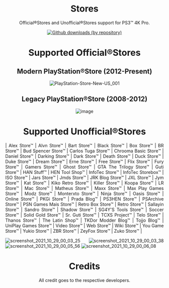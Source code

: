 <div align="center"> 

# Stores
Official®Stores and Unofficial®Stores support for PS3™ 4K Pro.

[![Github downloads (by repository)](https://img.shields.io/github/downloads/LuanTeles/Stores/total?style=social)](https://github.com/LuanTeles/Stores/releases/)

# Supported Official®Stores

## Modern PlayStation®Store (2012-Present)
![PlayStation-Store-New-US_001](https://user-images.githubusercontent.com/110236244/202588066-4b7cb1dd-2797-442b-8df7-32aafd783899.jpg)

## Legacy PlayStation®Store (2008-2012)
![image](https://user-images.githubusercontent.com/110236244/202588571-4c171dd6-225a-4e1b-9f11-ff8779ffe8d1.png)

# Supported Unofficial®Stores
  
<div align="justify">
    
| Alex Store™ | Alvn Store™ | Bart Store™ | Black Store™ | Box Store™ | BR Store™ | Bud Spencer Store™ | Carlos Tuga Store™ | Chrooma Basic Store™ | Daniel Store™ | Darking Store™ | Dark Store™ | Death Store™ | Duck Store™ | Duke Store™ | Dream Store™ | Erne Store™ | Free Store™ | Flix Store™ | Fury Store™ | Gamers Store™ | Ghost Store™ | GTA The Trilogy Store™ | Guti Store™ | HAN Stuff™ | HEN Tool Shop™ | InfoTec Store™ | InfoTec Storebox™ | ISO Store™ | Jars Store™ | Jmds Store™ | JRK Blog Store™ | JXL Store™ | Jym Store™ | Kat Store™ | Kiko Retro Store™ | Killer Store™ | Koopa Store™ | LR Store™ | Mac Store™ | Matheus Store™ | Maxx Store™ | Max Play Games Store™ | Modz Store™ | Monterxto Store™ | Ninja Store™ | Oasis Store™ | Online Store™ | PKGi Store™ | Prada Blog™ | PS3HEN Store™ | PSArchive Store™ | PSN Games Mais Store™ | Retro Box Store™ | Retro Store™ | Sallayin Store™ | Sandro Store™ | Shadow Store™ | SG4Y'S Tools Store™ | Soccer Store™ | Solid Gold Store™ | Sr. Guti Store™ | TCXS Project™ | Telo Store™ | Thanos Store™ | The Latin Shop™ | TKDor Modder Blog™ | Tojjo Blog™ | UniPlay Games Store™ | Video Store™ | Web Store™ | Wiki Store™ | You Game Store™ | Yukio Store™ | ZBR Store™ | ZeyFox Store™ | Zuko Store™ |

![screenshot_2021_10_29_00_03_25](https://user-images.githubusercontent.com/74815634/139367597-b36e893a-7a6c-479f-a3ac-22e05cd1183a.png)
![screenshot_2021_10_29_00_03_38](https://user-images.githubusercontent.com/74815634/139367599-5886cfc4-ed0f-4cb3-ba60-5f0b76581e6b.png)
![screenshot_2021_10_29_00_05_56](https://user-images.githubusercontent.com/74815634/139367601-3cecb190-b077-4953-b432-e27251d789a7.png)
![screenshot_2021_10_29_00_06_08](https://user-images.githubusercontent.com/74815634/139367602-26667f1d-ed06-43e1-8614-4b5d17b60f78.png)


</div>
  
<div align="center"> 
 
# Credits
All credit goes to the respective developers.
  
</div>
